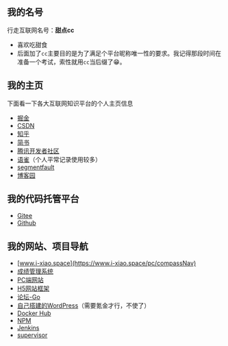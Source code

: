 ## 我的名号

行走互联网名号：**甜点cc**

- 喜欢吃甜食
- 后面加了`cc`主要目的是为了满足个平台昵称唯一性的要求。我记得那段时间在准备一个考试，索性就用`cc`当后缀了😁。

## 我的主页

下面看一下各大互联网知识平台的个人主页信息

- [掘金](https://juejin.cn/user/852876755212814/posts)
- [CSDN](https://blog.csdn.net/heyYouU)
- [知乎](https://www.zhihu.com/people/xiaojt_95)
- [简书](https://www.jianshu.com/u/a59c678b26df)
- [腾讯开发者社区](https://cloud.tencent.com/developer/user/8986240)
- [语雀](https://www.yuque.com/allblue-byynd)（个人平常记录使用较多）
- [segmentfault](https://segmentfault.com/u/xiaojt/articles)
- [博客园](https://www.cnblogs.com/all-smile/)

## 我的代码托管平台

- [Gitee](https://gitee.com/hey-u)
- [Github](https://github.com/all-smile)

## 我的网站、项目导航

- [www.i-xiao.space](https://www.i-xiao.space/pc/compassNav)
- [成绩管理系统](http://i-xiao.space:3000/)
- [PC端网站](https://www.i-xiao.space/pc/main/home)
- [H5网站框架](https://www.i-xiao.space/h5/main/checkFace)
- [论坛-Go](http://118.190.59.105:8088/)
- [自己搭建的WordPress](http://118.190.59.105:8000/)（需要氪金才行，不使了）
- [Docker Hub](https://hub.docker.com/u/xiaobluewhale)
- [NPM](https://www.npmjs.com/~xiaojt)
- [Jenkins](http://118.190.59.105:8082/)
- [supervisor](https://www.i-xiao.space/supervisor/)

